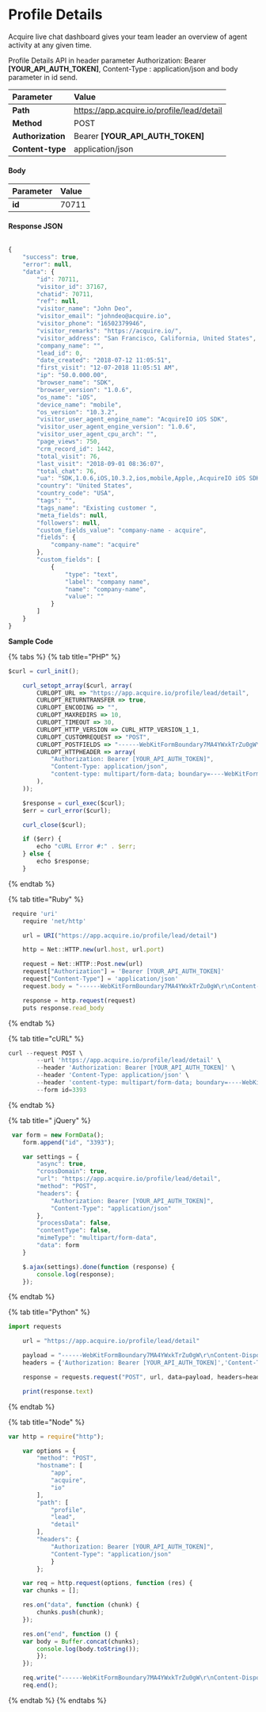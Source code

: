 # Profile Details

Acquire live chat dashboard gives your team leader an overview of agent activity at any given time.

Profile Details API in header parameter Authorization: Bearer **\[YOUR\_API\_AUTH\_TOKEN\]**, Content-Type : application/json and body parameter in id send.



| Parameter | Value |
| :--- | :--- |
| **Path** | https://app.acquire.io/profile/lead/detail |
| **Method** | POST |
| **Authorization** | Bearer **\[YOUR\_API\_AUTH\_TOKEN\]** |
| **Content-type** | application/json |

#### **Body**

| Parameter | Value |
| :--- | :--- |
| **id** | 70711 |

#### **Response JSON**

```javascript

{
    "success": true,
    "error": null,
    "data": {
        "id": 70711,
        "visitor_id": 37167,
        "chatid": 70711,
        "ref": null,
        "visitor_name": "John Deo",
        "visitor_email": "johndeo@acquire.io",
        "visitor_phone": "16502379946",
        "visitor_remarks": "https://acquire.io/",
        "visitor_address": "San Francisco, California, United States",
        "company_name": "",
        "lead_id": 0,
        "date_created": "2018-07-12 11:05:51",
        "first_visit": "12-07-2018 11:05:51 AM",
        "ip": "50.0.000.00",
        "browser_name": "SDK",
        "browser_version": "1.0.6",
        "os_name": "iOS",
        "device_name": "mobile",
        "os_version": "10.3.2",
        "visitor_user_agent_engine_name": "AcquireIO iOS SDK",
        "visitor_user_agent_engine_version": "1.0.6",
        "visitor_user_agent_cpu_arch": "",
        "page_views": 750,
        "crm_record_id": 1442,
        "total_visit": 76,
        "last_visit": "2018-09-01 08:36:07",
        "total_chat": 76,
        "ua": "SDK,1.0.6,iOS,10.3.2,ios,mobile,Apple,,AcquireIO iOS SDK,1.0.6",
        "country": "United States",
        "country_code": "USA",
        "tags": "",
        "tags_name": "Existing customer ",
        "meta_fields": null,
        "followers": null,
        "custom_fields_value": "company-name - acquire",
        "fields": {
            "company-name": "acquire"
        },
        "custom_fields": [
            {
                "type": "text",
                "label": "company name",
                "name": "company-name",
                "value": ""
            }
        ]
    }
}

```

**Sample Code**

{% tabs %}
{% tab title="PHP" %}
```javascript
$curl = curl_init();

	curl_setopt_array($curl, array(
		CURLOPT_URL => "https://app.acquire.io/profile/lead/detail",
		CURLOPT_RETURNTRANSFER => true,
		CURLOPT_ENCODING => "",
		CURLOPT_MAXREDIRS => 10,
		CURLOPT_TIMEOUT => 30,
		CURLOPT_HTTP_VERSION => CURL_HTTP_VERSION_1_1,
		CURLOPT_CUSTOMREQUEST => "POST",
		CURLOPT_POSTFIELDS => "------WebKitFormBoundary7MA4YWxkTrZu0gW\r\nContent-Disposition: form-data; name=\"id\"\r\n\r\n3393\r\n------WebKitFormBoundary7MA4YWxkTrZu0gW--",
		CURLOPT_HTTPHEADER => array(
			"Authorization: Bearer [YOUR_API_AUTH_TOKEN]",
			"Content-Type: application/json",
			"content-type: multipart/form-data; boundary=----WebKitFormBoundary7MA4YWxkTrZu0gW"
		),
	));

	$response = curl_exec($curl);
	$err = curl_error($curl);

	curl_close($curl);

	if ($err) {
		echo "cURL Error #:" . $err;
	} else {
		echo $response;
	}
```
{% endtab %}

{% tab title="Ruby" %}
```javascript
 require 'uri'
	require 'net/http'

	url = URI("https://app.acquire.io/profile/lead/detail")

	http = Net::HTTP.new(url.host, url.port)

	request = Net::HTTP::Post.new(url)
	request["Authorization"] = 'Bearer [YOUR_API_AUTH_TOKEN]'
	request["Content-Type"] = 'application/json'
	request.body = "------WebKitFormBoundary7MA4YWxkTrZu0gW\r\nContent-Disposition: form-data; name=\"id\"\r\n\r\n3393\r\n------WebKitFormBoundary7MA4YWxkTrZu0gW--"

	response = http.request(request)
	puts response.read_body
```
{% endtab %}

{% tab title="cURL" %}
```javascript
curl --request POST \
		--url 'https://app.acquire.io/profile/lead/detail' \
		--header 'Authorization: Bearer [YOUR_API_AUTH_TOKEN]' \
		--header 'Content-Type: application/json' \
		--header 'content-type: multipart/form-data; boundary=----WebKitFormBoundary7MA4YWxkTrZu0gW' \
		--form id=3393
```
{% endtab %}

{% tab title=" jQuery" %}
```javascript
 var form = new FormData();
	form.append("id", "3393");

	var settings = {
		"async": true,
		"crossDomain": true,
		"url": "https://app.acquire.io/profile/lead/detail",
		"method": "POST",
		"headers": {
			"Authorization: Bearer [YOUR_API_AUTH_TOKEN]",
			"Content-Type": "application/json"
		},
		"processData": false,
		"contentType": false,
		"mimeType": "multipart/form-data",
		"data": form
	}

	$.ajax(settings).done(function (response) {
		console.log(response);
	});
```
{% endtab %}

{% tab title="Python" %}
```javascript
import requests

	url = "https://app.acquire.io/profile/lead/detail"

	payload = "------WebKitFormBoundary7MA4YWxkTrZu0gW\r\nContent-Disposition: form-data; name=\"id\"\r\n\r\n3393\r\n------WebKitFormBoundary7MA4YWxkTrZu0gW--"
	headers = {'Authorization: Bearer [YOUR_API_AUTH_TOKEN]','Content-Type': 'application/json'}

	response = requests.request("POST", url, data=payload, headers=headers)

	print(response.text)
```
{% endtab %}

{% tab title="Node" %}
```javascript
var http = require("http");

	var options = {
		"method": "POST",
		"hostname": [
			"app",
			"acquire",
			"io" 
		],
		"path": [
			"profile",
			"lead",
			"detail"
		],
		"headers": {
			"Authorization: Bearer [YOUR_API_AUTH_TOKEN]",
			"Content-Type": "application/json"
			}
		};

	var req = http.request(options, function (res) {
	var chunks = [];

	res.on("data", function (chunk) {
		chunks.push(chunk);
	});

	res.on("end", function () {
    var body = Buffer.concat(chunks);
		console.log(body.toString());
		});
	});

	req.write("------WebKitFormBoundary7MA4YWxkTrZu0gW\r\nContent-Disposition: form-data; name=\"id\"\r\n\r\n3393\r\n------WebKitFormBoundary7MA4YWxkTrZu0gW--");
	req.end();
```
{% endtab %}
{% endtabs %}

